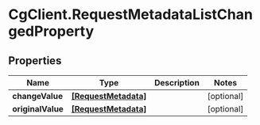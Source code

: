 # CgClient.RequestMetadataListChangedProperty

## Properties

Name | Type | Description | Notes
------------ | ------------- | ------------- | -------------
**changeValue** | [**[RequestMetadata]**](RequestMetadata.md) |  | [optional] 
**originalValue** | [**[RequestMetadata]**](RequestMetadata.md) |  | [optional] 


